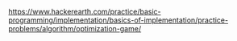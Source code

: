 https://www.hackerearth.com/practice/basic-programming/implementation/basics-of-implementation/practice-problems/algorithm/optimization-game/
